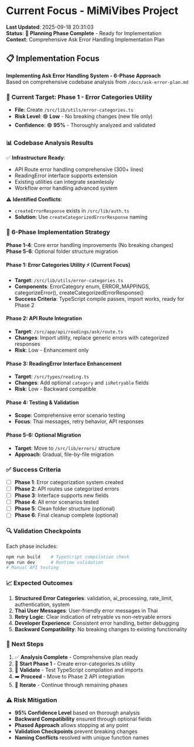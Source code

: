 # Current Focus - MiMiVibes Project

**Last Updated**: 2025-09-18 20:31:03  
**Status**: 🎯 **Planning Phase Complete** - Ready for Implementation  
**Context**: Comprehensive Ask Error Handling Implementation Plan

## 📋 Implementation Focus

**Implementing Ask Error Handling System - 6-Phase Approach**  
Based on comprehensive codebase analysis from `/docs/ask-error-plan.md`

### 🎯 **Current Target**: Phase 1 - Error Categories Utility
- **File**: Create `/src/lib/utils/error-categories.ts`
- **Risk Level**: 🟢 **Low** - No breaking changes (new file only)
- **Confidence**: 🟢 **95%** - Thoroughly analyzed and validated

### 📊 **Codebase Analysis Results**
✅ **Infrastructure Ready**:
- API Route error handling comprehensive (300+ lines)
- ReadingError interface supports extension
- Existing utilities can integrate seamlessly
- Workflow error handling advanced system

⚠️ **Identified Conflicts**:
- `createErrorResponse` exists in `/src/lib/auth.ts`
- **Solution**: Use `createCategorizedErrorResponse` naming

### 🚀 **6-Phase Implementation Strategy**

**Phase 1-4**: Core error handling improvements (No breaking changes)  
**Phase 5-6**: Optional folder structure migration

#### **Phase 1: Error Categories Utility** ⚡ (Current Focus)
- **Target**: `/src/lib/utils/error-categories.ts`
- **Components**: ErrorCategory enum, ERROR_MAPPINGS, categorizeError(), createCategorizedErrorResponse()
- **Success Criteria**: TypeScript compile passes, import works, ready for Phase 2

#### **Phase 2: API Route Integration**
- **Target**: `/src/app/api/readings/ask/route.ts`
- **Changes**: Import utility, replace generic errors with categorized responses
- **Risk**: Low - Enhancement only

#### **Phase 3: ReadingError Interface Enhancement**
- **Target**: `/src/types/reading.ts`
- **Changes**: Add optional `category` and `isRetryable` fields
- **Risk**: Low - Backward compatible

#### **Phase 4: Testing & Validation**
- **Scope**: Comprehensive error scenario testing
- **Focus**: Thai messages, retry behavior, API responses

#### **Phase 5-6: Optional Migration**
- **Target**: Move to `/src/lib/errors/` structure
- **Approach**: Gradual, file-by-file migration

### ✅ **Success Criteria**
- [ ] **Phase 1**: Error categorization system created
- [ ] **Phase 2**: API routes use categorized errors  
- [ ] **Phase 3**: Interface supports new fields
- [ ] **Phase 4**: All error scenarios tested
- [ ] **Phase 5**: Clean folder structure (optional)
- [ ] **Phase 6**: Final cleanup complete (optional)

### 🔍 **Validation Checkpoints**
Each phase includes:
```bash
npm run build    # TypeScript compilation check
npm run dev      # Runtime validation
# Manual API testing
```

### 📈 **Expected Outcomes**
1. **Structured Error Categories**: validation, ai_processing, rate_limit, authentication, system
2. **Thai User Messages**: User-friendly error messages in Thai
3. **Retry Logic**: Clear indication of retryable vs non-retryable errors
4. **Developer Experience**: Consistent error handling, better debugging
5. **Backward Compatibility**: No breaking changes to existing functionality

### 🎯 **Next Steps**
1. ✅ **Analysis Complete** - Comprehensive plan ready
2. 🚀 **Start Phase 1** - Create error-categories.ts utility
3. 🧪 **Validate** - Test TypeScript compilation and imports
4. ➡️ **Proceed** - Move to Phase 2 API integration
5. 🔄 **Iterate** - Continue through remaining phases

### ⚠️ **Risk Mitigation**
- **95% Confidence Level** based on thorough analysis
- **Backward Compatibility** ensured through optional fields
- **Phased Approach** allows stopping at any point
- **Validation Checkpoints** prevent breaking changes
- **Naming Conflicts** resolved with unique function names
